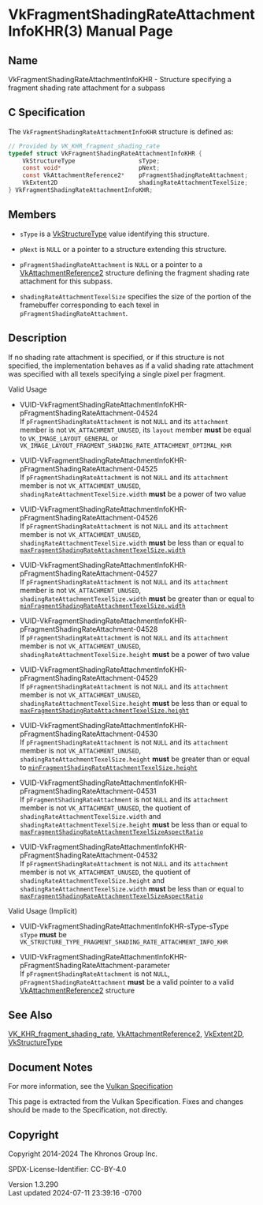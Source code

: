 # VkFragmentShadingRateAttachmentInfoKHR(3) Manual Page

## Name

VkFragmentShadingRateAttachmentInfoKHR - Structure specifying a fragment
shading rate attachment for a subpass



## <a href="#_c_specification" class="anchor"></a>C Specification

The `VkFragmentShadingRateAttachmentInfoKHR` structure is defined as:

``` c
// Provided by VK_KHR_fragment_shading_rate
typedef struct VkFragmentShadingRateAttachmentInfoKHR {
    VkStructureType                  sType;
    const void*                      pNext;
    const VkAttachmentReference2*    pFragmentShadingRateAttachment;
    VkExtent2D                       shadingRateAttachmentTexelSize;
} VkFragmentShadingRateAttachmentInfoKHR;
```

## <a href="#_members" class="anchor"></a>Members

- `sType` is a [VkStructureType](https://registry.khronos.org/vulkan/specs/1.3-extensions/man/html/VkStructureType.html) value identifying
  this structure.

- `pNext` is `NULL` or a pointer to a structure extending this
  structure.

- `pFragmentShadingRateAttachment` is `NULL` or a pointer to a
  [VkAttachmentReference2](https://registry.khronos.org/vulkan/specs/1.3-extensions/man/html/VkAttachmentReference2.html) structure
  defining the fragment shading rate attachment for this subpass.

- `shadingRateAttachmentTexelSize` specifies the size of the portion of
  the framebuffer corresponding to each texel in
  `pFragmentShadingRateAttachment`.

## <a href="#_description" class="anchor"></a>Description

If no shading rate attachment is specified, or if this structure is not
specified, the implementation behaves as if a valid shading rate
attachment was specified with all texels specifying a single pixel per
fragment.

Valid Usage

- <a
  href="#VUID-VkFragmentShadingRateAttachmentInfoKHR-pFragmentShadingRateAttachment-04524"
  id="VUID-VkFragmentShadingRateAttachmentInfoKHR-pFragmentShadingRateAttachment-04524"></a>
  VUID-VkFragmentShadingRateAttachmentInfoKHR-pFragmentShadingRateAttachment-04524  
  If `pFragmentShadingRateAttachment` is not `NULL` and its `attachment`
  member is not `VK_ATTACHMENT_UNUSED`, its `layout` member **must** be
  equal to `VK_IMAGE_LAYOUT_GENERAL` or
  `VK_IMAGE_LAYOUT_FRAGMENT_SHADING_RATE_ATTACHMENT_OPTIMAL_KHR`

- <a
  href="#VUID-VkFragmentShadingRateAttachmentInfoKHR-pFragmentShadingRateAttachment-04525"
  id="VUID-VkFragmentShadingRateAttachmentInfoKHR-pFragmentShadingRateAttachment-04525"></a>
  VUID-VkFragmentShadingRateAttachmentInfoKHR-pFragmentShadingRateAttachment-04525  
  If `pFragmentShadingRateAttachment` is not `NULL` and its `attachment`
  member is not `VK_ATTACHMENT_UNUSED`,
  `shadingRateAttachmentTexelSize.width` **must** be a power of two
  value

- <a
  href="#VUID-VkFragmentShadingRateAttachmentInfoKHR-pFragmentShadingRateAttachment-04526"
  id="VUID-VkFragmentShadingRateAttachmentInfoKHR-pFragmentShadingRateAttachment-04526"></a>
  VUID-VkFragmentShadingRateAttachmentInfoKHR-pFragmentShadingRateAttachment-04526  
  If `pFragmentShadingRateAttachment` is not `NULL` and its `attachment`
  member is not `VK_ATTACHMENT_UNUSED`,
  `shadingRateAttachmentTexelSize.width` **must** be less than or equal
  to <a
  href="https://registry.khronos.org/vulkan/specs/1.3-extensions/html/vkspec.html#limits-maxFragmentShadingRateAttachmentTexelSize"
  target="_blank"
  rel="noopener"><code>maxFragmentShadingRateAttachmentTexelSize.width</code></a>

- <a
  href="#VUID-VkFragmentShadingRateAttachmentInfoKHR-pFragmentShadingRateAttachment-04527"
  id="VUID-VkFragmentShadingRateAttachmentInfoKHR-pFragmentShadingRateAttachment-04527"></a>
  VUID-VkFragmentShadingRateAttachmentInfoKHR-pFragmentShadingRateAttachment-04527  
  If `pFragmentShadingRateAttachment` is not `NULL` and its `attachment`
  member is not `VK_ATTACHMENT_UNUSED`,
  `shadingRateAttachmentTexelSize.width` **must** be greater than or
  equal to <a
  href="https://registry.khronos.org/vulkan/specs/1.3-extensions/html/vkspec.html#limits-minFragmentShadingRateAttachmentTexelSize"
  target="_blank"
  rel="noopener"><code>minFragmentShadingRateAttachmentTexelSize.width</code></a>

- <a
  href="#VUID-VkFragmentShadingRateAttachmentInfoKHR-pFragmentShadingRateAttachment-04528"
  id="VUID-VkFragmentShadingRateAttachmentInfoKHR-pFragmentShadingRateAttachment-04528"></a>
  VUID-VkFragmentShadingRateAttachmentInfoKHR-pFragmentShadingRateAttachment-04528  
  If `pFragmentShadingRateAttachment` is not `NULL` and its `attachment`
  member is not `VK_ATTACHMENT_UNUSED`,
  `shadingRateAttachmentTexelSize.height` **must** be a power of two
  value

- <a
  href="#VUID-VkFragmentShadingRateAttachmentInfoKHR-pFragmentShadingRateAttachment-04529"
  id="VUID-VkFragmentShadingRateAttachmentInfoKHR-pFragmentShadingRateAttachment-04529"></a>
  VUID-VkFragmentShadingRateAttachmentInfoKHR-pFragmentShadingRateAttachment-04529  
  If `pFragmentShadingRateAttachment` is not `NULL` and its `attachment`
  member is not `VK_ATTACHMENT_UNUSED`,
  `shadingRateAttachmentTexelSize.height` **must** be less than or equal
  to <a
  href="https://registry.khronos.org/vulkan/specs/1.3-extensions/html/vkspec.html#limits-maxFragmentShadingRateAttachmentTexelSize"
  target="_blank"
  rel="noopener"><code>maxFragmentShadingRateAttachmentTexelSize.height</code></a>

- <a
  href="#VUID-VkFragmentShadingRateAttachmentInfoKHR-pFragmentShadingRateAttachment-04530"
  id="VUID-VkFragmentShadingRateAttachmentInfoKHR-pFragmentShadingRateAttachment-04530"></a>
  VUID-VkFragmentShadingRateAttachmentInfoKHR-pFragmentShadingRateAttachment-04530  
  If `pFragmentShadingRateAttachment` is not `NULL` and its `attachment`
  member is not `VK_ATTACHMENT_UNUSED`,
  `shadingRateAttachmentTexelSize.height` **must** be greater than or
  equal to <a
  href="https://registry.khronos.org/vulkan/specs/1.3-extensions/html/vkspec.html#limits-minFragmentShadingRateAttachmentTexelSize"
  target="_blank"
  rel="noopener"><code>minFragmentShadingRateAttachmentTexelSize.height</code></a>

- <a
  href="#VUID-VkFragmentShadingRateAttachmentInfoKHR-pFragmentShadingRateAttachment-04531"
  id="VUID-VkFragmentShadingRateAttachmentInfoKHR-pFragmentShadingRateAttachment-04531"></a>
  VUID-VkFragmentShadingRateAttachmentInfoKHR-pFragmentShadingRateAttachment-04531  
  If `pFragmentShadingRateAttachment` is not `NULL` and its `attachment`
  member is not `VK_ATTACHMENT_UNUSED`, the quotient of
  `shadingRateAttachmentTexelSize.width` and
  `shadingRateAttachmentTexelSize.height` **must** be less than or equal
  to <a
  href="https://registry.khronos.org/vulkan/specs/1.3-extensions/html/vkspec.html#limits-maxFragmentShadingRateAttachmentTexelSizeAspectRatio"
  target="_blank"
  rel="noopener"><code>maxFragmentShadingRateAttachmentTexelSizeAspectRatio</code></a>

- <a
  href="#VUID-VkFragmentShadingRateAttachmentInfoKHR-pFragmentShadingRateAttachment-04532"
  id="VUID-VkFragmentShadingRateAttachmentInfoKHR-pFragmentShadingRateAttachment-04532"></a>
  VUID-VkFragmentShadingRateAttachmentInfoKHR-pFragmentShadingRateAttachment-04532  
  If `pFragmentShadingRateAttachment` is not `NULL` and its `attachment`
  member is not `VK_ATTACHMENT_UNUSED`, the quotient of
  `shadingRateAttachmentTexelSize.height` and
  `shadingRateAttachmentTexelSize.width` **must** be less than or equal
  to <a
  href="https://registry.khronos.org/vulkan/specs/1.3-extensions/html/vkspec.html#limits-maxFragmentShadingRateAttachmentTexelSizeAspectRatio"
  target="_blank"
  rel="noopener"><code>maxFragmentShadingRateAttachmentTexelSizeAspectRatio</code></a>

Valid Usage (Implicit)

- <a href="#VUID-VkFragmentShadingRateAttachmentInfoKHR-sType-sType"
  id="VUID-VkFragmentShadingRateAttachmentInfoKHR-sType-sType"></a>
  VUID-VkFragmentShadingRateAttachmentInfoKHR-sType-sType  
  `sType` **must** be
  `VK_STRUCTURE_TYPE_FRAGMENT_SHADING_RATE_ATTACHMENT_INFO_KHR`

- <a
  href="#VUID-VkFragmentShadingRateAttachmentInfoKHR-pFragmentShadingRateAttachment-parameter"
  id="VUID-VkFragmentShadingRateAttachmentInfoKHR-pFragmentShadingRateAttachment-parameter"></a>
  VUID-VkFragmentShadingRateAttachmentInfoKHR-pFragmentShadingRateAttachment-parameter  
  If `pFragmentShadingRateAttachment` is not `NULL`,
  `pFragmentShadingRateAttachment` **must** be a valid pointer to a
  valid [VkAttachmentReference2](https://registry.khronos.org/vulkan/specs/1.3-extensions/man/html/VkAttachmentReference2.html) structure

## <a href="#_see_also" class="anchor"></a>See Also

[VK_KHR_fragment_shading_rate](https://registry.khronos.org/vulkan/specs/1.3-extensions/man/html/VK_KHR_fragment_shading_rate.html),
[VkAttachmentReference2](https://registry.khronos.org/vulkan/specs/1.3-extensions/man/html/VkAttachmentReference2.html),
[VkExtent2D](https://registry.khronos.org/vulkan/specs/1.3-extensions/man/html/VkExtent2D.html), [VkStructureType](https://registry.khronos.org/vulkan/specs/1.3-extensions/man/html/VkStructureType.html)

## <a href="#_document_notes" class="anchor"></a>Document Notes

For more information, see the <a
href="https://registry.khronos.org/vulkan/specs/1.3-extensions/html/vkspec.html#VkFragmentShadingRateAttachmentInfoKHR"
target="_blank" rel="noopener">Vulkan Specification</a>

This page is extracted from the Vulkan Specification. Fixes and changes
should be made to the Specification, not directly.

## <a href="#_copyright" class="anchor"></a>Copyright

Copyright 2014-2024 The Khronos Group Inc.

SPDX-License-Identifier: CC-BY-4.0

Version 1.3.290  
Last updated 2024-07-11 23:39:16 -0700

